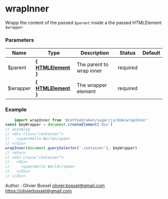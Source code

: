 # wrapInner

Wrapp the content of the passed `$parent` inside a the passed HTMLElement `$wrapper`


### Parameters
Name  |  Type  |  Description  |  Status  |  Default
------------  |  ------------  |  ------------  |  ------------  |  ------------
$parent  |  **{ [HTMLElement](https://developer.mozilla.org/fr/docs/Web/API/HTMLElement) }**  |  The parent to wrap inner  |  required  |
$wrapper  |  **{ [HTMLElement](https://developer.mozilla.org/fr/docs/Web/API/HTMLElement) }**  |  The wrapper element  |  required  |

### Example
```js
	import wrapInner from '@coffeekraken/sugar/js/dom/wrapInner'
const $myWrapper = document.createElement('div')
// assuming
// <div class="container">
//   <span>Hello World</span>
// </div>
wrapInner(document.querySelector('.container'), $myWrapper)
// return
// <div class="container">
//   <div>
//     <span>Hello World</span>
//   </div>
// </div>
```
Author : Olivier Bossel [olivier.bossel@gmail.com](mailto:olivier.bossel@gmail.com) [https://olivierbossel@gmail.com](https://olivierbossel@gmail.com)